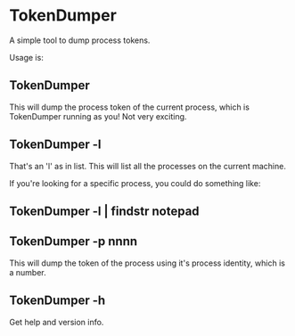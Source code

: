 # TokenDumper
A simple tool to dump process tokens.

Usage is:

## TokenDumper
This will dump the process token of the current process, which is TokenDumper running as you! Not very exciting.

## TokenDumper -l

That's an 'l' as in list. This will list all the processes on the current machine.

If you're looking for a specific process, you could do something like:

## TokenDumper -l | findstr notepad

## TokenDumper -p nnnn

This will dump the token of the process using it's process identity, which is a number.

## TokenDumper -h
Get help and version info.
